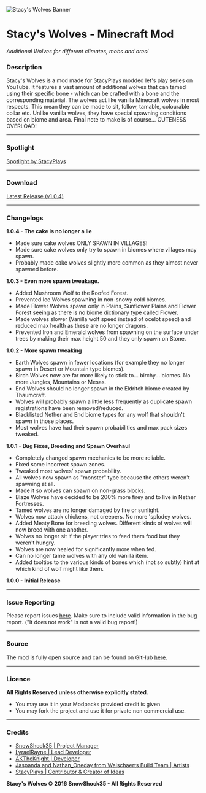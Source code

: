 ![Stacy's Wolves Banner](http://media-elerium.cursecdn.com/attachments/35/546/stacyswolves.png)
# Stacy's Wolves - Minecraft Mod
*Additional Wolves for different climates, mobs and ores!*

### Description

Stacy's Wolves is a mod made for StacyPlays modded let's play series on YouTube. It features a vast amount of additional wolves that can tamed using their specific bone - which can be crafted with a bone and the corresponding material. The wolves act like vanilla Minecraft wolves in most respects. This mean they can be made to sit, follow, tamable, colourable collar etc.  Unlike vanilla wolves, they have special spawning conditions based on biome and area. Final note to make is of course... CUTENESS OVERLOAD!

*****

### Spotlight

[Spotlight by StacyPlays](https://youtu.be/LraIyWTkicQ)

*****

### Download

[Latest Release (v1.0.4)](http://curse.com/mc-mods/minecraft/244308-stacys-wolves/2296454)

*****

### Changelogs

**1.0.4 - The cake is no longer a lie**

* Made sure cake wolves ONLY SPAWN IN VILLAGES!
* Made sure cake wolves only try to spawn in biomes where villages may spawn.
* Probably made cake wolves slightly more common as they almost never spawned before.

**1.0.3 - Even more spawn tweakage.**

* Added Mushroom Wolf to the Roofed Forest.
* Prevented Ice Wolves spawning in non-snowy cold biomes.
* Made Flower Wolves spawn only in Plains, Sunflower Plains and Flower Forest seeing as there is no biome dictionary type called Flower.
* Made wolves slower (Vanilla wolf speed instead of ocelot speed) and reduced max health as these are no longer dragons.
* Prevented Iron and Emerald wolves from spawning on the surface under trees by making their max height 50 and they only spawn on Stone.

**1.0.2 - More spawn tweaking**

* Earth Wolves spawn in fewer locations (for example they no longer spawn in Desert or Mountain type biomes).
* Birch Wolves now are far more likely to stick to... birchy... biomes. No more Jungles, Mountains or Mesas.
* End Wolves should no longer spawn in the Eldritch biome created by Thaumcraft.
* Wolves will probably spawn a little less frequently as duplicate spawn registrations have been removed/reduced.
* Blacklisted Nether and End biome types for any wolf that shouldn't spawn in those places.
* Most wolves have had their spawn probabilities and max pack sizes tweaked.

**1.0.1 - Bug Fixes, Breeding and Spawn Overhaul**

* Completely changed spawn mechanics to be more reliable.
* Fixed some incorrect spawn zones.
* Tweaked most wolves' spawn probability.
* All wolves now spawn as "monster" type because the others weren't spawning at all.
* Made it so wolves can spawn on non-grass blocks.
* Blaze Wolves have decided to be 200% more firey and to live in Nether Fortresses.
* Tamed wolves are no longer damaged by fire or sunlight.
* Wolves now attack chickens, not creepers. No more 'splodey wolves.
* Added Meaty Bone for breeding wolves. Different kinds of wolves will now breed with one another.
* Wolves no longer sit if the player tries to feed them food but they weren't hungry.
* Wolves are now healed for significantly more when fed.
* Can no longer tame wolves with any old vanilla item.
* Added tooltips to the various kinds of bones which (not so subtly) hint at which kind of wolf might like them.

**1.0.0 - Initial Release**

*****

### Issue Reporting

Please report issues [here](https://github.com/LyraelRayne/StacysWolves/issues). Make sure to include valid information in the bug report. ("It does not work" is not a valid bug report!)

*****

### Source

The mod is fully open source and can be found on GitHub [here](https://github.com/LyraelRayne/StacysWolves).

*****

### Licence

**All Rights Reserved unless otherwise explicitly stated.**

* You may use it in your Modpacks provided credit is given
* You may fork the project and use it for private non commercial use.

*****

### Credits

* [SnowShock35 | Project Manager](https://twitter.com/snowshock35)
* [LyraelRayne | Lead Developer](https://minecraft.curseforge.com/members/Lyrael_Rayne)
* [AKTheKnight | Developer](https://twitter.com/aktheknight)
* [Jaspanda and Nathan_Oneday from Walschaerts Build Team | Artists](https://www.youtube.com/user/WalschaertsBuilds)
* [StacyPlays | Contributor & Creator of Ideas ](https://youtube.com/user/stacyplays)

**Stacy's Wolves © 2016 SnowShock35 - All Rights Reserved**
